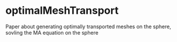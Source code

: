 # optimalMeshTransport
Paper about generating optimally transported meshes on the sphere, sovling the MA equation on the sphere
